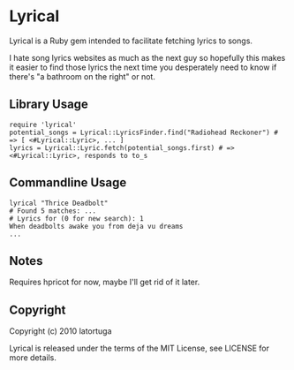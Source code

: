 # Lyrical
Lyrical is a Ruby gem intended to facilitate fetching lyrics to songs.

I hate song lyrics websites as much as the next guy so hopefully this makes it easier to find those lyrics the next time you desperately need to know if there's "a bathroom on the right" or not.

## Library Usage
    require 'lyrical'
    potential_songs = Lyrical::LyricsFinder.find("Radiohead Reckoner") # => [ <#Lyrical::Lyric>, ... ]
    lyrics = Lyrical::Lyric.fetch(potential_songs.first) # => <#Lyrical::Lyric>, responds to to_s

## Commandline Usage
    lyrical "Thrice Deadbolt"
    # Found 5 matches: ...
    # Lyrics for (0 for new search): 1
    When deadbolts awake you from deja vu dreams
    ...

## Notes
Requires hpricot for now, maybe I'll get rid of it later.

## Copyright
Copyright (c) 2010 latortuga

Lyrical is released under the terms of the MIT License, see LICENSE for more details.
